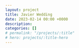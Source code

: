 ```yaml
---
layout: project
title: Javier Wedding
date: 2023-02-14 00:00 +0000
description:
categories: []
# permalink: "/projects/:title"
# hero: projects/:title-hero
---
```

